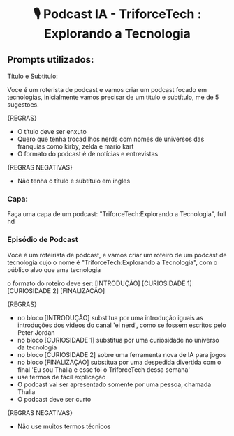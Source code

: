 <h1 align=center>🎙️ Podcast IA - TriforceTech : Explorando a Tecnologia</h1> 

## Prompts utilizados:

Título e Subtítulo:

Voce é um roterista de podcast e vamos criar um podcast focado em tecnologias, inicialmente vamos precisar de um título e subtítulo, me de 5 sugestoes.

{REGRAS}
- O título deve ser enxuto
- Quero que tenha trocadilhos nerds com nomes de universos das franquias como kirby, zelda e mario kart
- O formato do podcast é de notícias e entrevistas

{REGRAS NEGATIVAS}
- Não tenha o título e subtítulo em ingles

### Capa: 
Faça uma capa de um podcast: "TriforceTech:Explorando a Tecnologia", full hd

### Episódio de Podcast

Você é um roteirista de podcast, e vamos criar um  roteiro de um podcast de tecnologia cujo o nome é "TriforceTech:Explorando a Tecnologia", com o público alvo que ama tecnologia

o formato do roteiro deve ser:
[INTRODUÇÃO]
[CURIOSIDADE 1]
[CURIOSIDADE 2]
[FINALIZAÇÃO]

{REGRAS}
- no bloco [INTRODUÇÃO] substitua por uma introdução iguais as introduções dos vídeos do canal 'ei nerd', como se fossem escritos pelo Peter Jordan
- no bloco [CURIOSIDADE 1] substitua por uma curiosidade no universo da tecnologia
- no bloco [CURIOSIDADE 2] sobre uma ferramenta nova de IA para jogos
- no bloco [FINALIZAÇÃO] substitua por uma despedida divertida com o final 'Eu sou Thalia e esse foi o TriforceTech dessa semana'
- use termos de fácil explicação
- O podcast vai ser apresentado somente por uma pessoa, chamada Thalia
- O podcast deve ser curto

{REGRAS NEGATIVAS}
- Não use muitos termos técnicos
